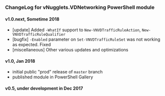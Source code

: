 ### ChangeLog for vNugglets.VDNetworking PowerShell module

#### v1.0.next, Sometime 2018
- \[update] Added `-WhatIf` support to `New-VNVDTrafficRuleAction`, `New-VNVDTrafficRuleQualifier`
- \[bugfix] `-Enabled` parameter on `Set-VNVDTrafficRuleSet` was not working as expected. Fixed
- \[miscellaneous] Other various updates and optimizations

#### v1.0, Jan 2018
- initial public "prod" release of `master` branch
- published module in PowerShell Gallery

#### v0.5, under development in Dec 2017
